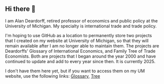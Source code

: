 ## Hi there 👋

<!--
**alandear44/alandear44** is a ✨ _special_ ✨ repository because its `README.md` (this file) appears on your GitHub profile.

Here are some ideas to get you started:

- 🔭 I’m currently working on ...
- 🌱 I’m currently learning ...
- 👯 I’m looking to collaborate on ...
- 🤔 I’m looking for help with ...
- 💬 Ask me about ...
- 📫 How to reach me: ...
- 😄 Pronouns: ...
- ⚡ Fun fact: ...
-->

I am Alan Deardorff, retired professor of economics and public policy at the University of Michigan.  My specialty is international trade and trade policy.

I'm hoping to use GitHub as a location to permanently store two projects  that I created on my website at University of Michigan, so that they will remain available after I am no longer able to maintain them.  The projects are Deardorffs' Glossary of International Economics, and Family Tree of Trade Economists.  Both are projects that I began around the year 2000 and have continued to update and add to every year since then.  It is currently 2025.

I don't have them here yet, but if you want to access them on my UM website, use the following links:  <a href="http://www-personal.umich.edu/~alandear/glossary/">Glossary</a>, <a href="https://websites.umich.edu/~alandear/tree/INDEX.HTM">Tree</a>

